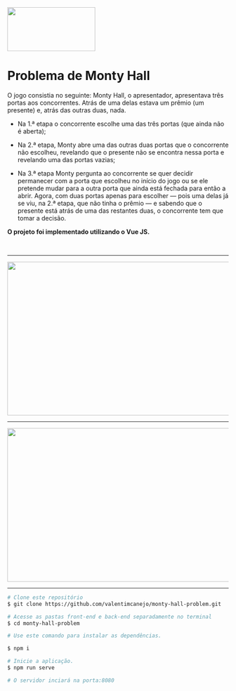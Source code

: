 <img src="https://vuejs.org/images/logo.svg" width="200px" height="100px"/>


# Problema de Monty Hall

O jogo consistia no seguinte: Monty Hall, o apresentador, apresentava três portas aos concorrentes. Atrás de uma delas estava um prêmio (um presente) e, atrás das outras duas, nada.

- Na 1.ª etapa o concorrente escolhe uma das três portas (que ainda não é aberta);

- Na 2.ª etapa, Monty abre uma das outras duas portas que o concorrente não escolheu, revelando que o presente não se encontra nessa porta e revelando uma das portas vazias;

- Na 3.ª etapa Monty pergunta ao concorrente se quer decidir permanecer com a porta que escolheu no início do jogo ou se ele pretende mudar para a outra porta que ainda está fechada para então a abrir. Agora, com duas portas apenas para escolher — pois uma delas já se viu, na 2.ª etapa, que não tinha o prêmio — e sabendo que o presente está atrás de uma das restantes duas, o concorrente tem que tomar a decisão.

<b>O projeto foi implementado utilizando o Vue JS.</b>

<br>
<hr>

<img src="https://i.imgur.com/XPPyLIQ.png" width="700" height="350" />
<br>
<hr>
<img src="https://i.imgur.com/VVBBVab.png" width="700" height="350" />
<br>
<hr>

```bash
# Clone este repositório
$ git clone https://github.com/valentimcanejo/monty-hall-problem.git

# Acesse as pastas front-end e back-end separadamente no terminal
$ cd monty-hall-problem

# Use este comando para instalar as dependências.

$ npm i

# Inicie a aplicação.
$ npm run serve

# O servidor inciará na porta:8080
```
